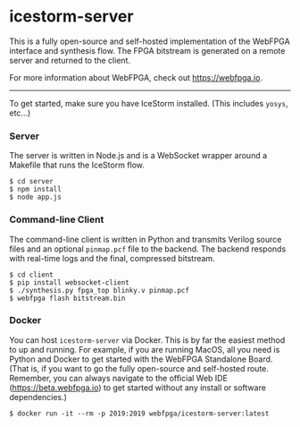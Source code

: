 # icestorm-server

This is a fully open-source and self-hosted implementation of the WebFPGA
interface and synthesis flow. The FPGA bitstream is generated on a
remote server and returned to the client.

For more information about WebFPGA, check out https://webfpga.io.

---

To get started, make sure you have IceStorm installed. (This includes
`yosys`, etc...)

### Server
The server is written in Node.js and is a WebSocket wrapper around
a Makefile that runs the IceStorm flow.
```console
$ cd server
$ npm install
$ node app.js
```

### Command-line Client
The command-line client is written in Python and transmits Verilog source
files and an optional `pinmap.pcf` file to the backend. The backend
responds with real-time logs and the final, compressed bitstream.
```console
$ cd client
$ pip install websocket-client
$ ./synthesis.py fpga_top blinky.v pinmap.pcf
$ webfpga flash bitstream.bin
```

### Docker
You can host `icestorm-server` via Docker. This is by far the easiest method to
up and running. For example, if you are running MacOS, all you need is Python
and Docker to get started with the WebFPGA Standalone Board. (That is, if you
want to go the fully open-source and self-hosted route. Remember, you can
always navigate to the official Web IDE (https://beta.webfpga.io) to get
started without any install or software dependencies.)

```console
$ docker run -it --rm -p 2019:2019 webfpga/icestorm-server:latest
```
